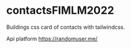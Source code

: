 # contactsFIMLM2022

Buildings css card of contacts with tailwindcss.

Api platform https://randomuser.me/
